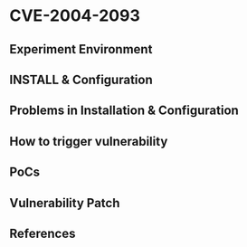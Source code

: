 # CVE-2004-2093

## Experiment Environment

## INSTALL & Configuration

## Problems in Installation & Configuration

## How to trigger vulnerability

## PoCs

## Vulnerability Patch

## References
